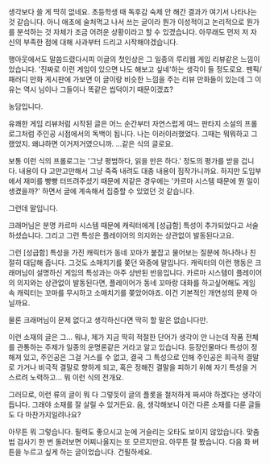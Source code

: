 생각보다 쓸 게 딱히 없네요. 초등학생 때 독후감 숙제 안 해간 결과가 여기서 나타나는 것 같습니다. 아니 애초에 술처먹고 나서 쓰는 글이라 뭔가 이성적이고 논리적으로 뭔가를 분석하는 것 자체가 조금 어려운 상황이라고 할 수 있겠습니다. 아무래도 먼저 저 자신의 부족한 점에 대해 사과부터 드리고 시작해야겠습니다.

행아웃에서도 말씀드렸다시피 이글의 첫인상은 그 일종의 루리웹 게임 리뷰같은 느낌이었습니다. '진짜로 이런 게임이 있으면 나도 해보고 싶네'하는 생각이 들 정도로요. 팬픽/패러디 만화 게시판에 가보면 이 글이랑 비슷한 느낌을 주는 리뷰 만화들이 있는데 그 이유는 역시 님이나 그들이나 똑같은 씹덕이기 때문이겠죠?

농담입니다.

유쾌한 게임 리뷰처럼 시작된 글은 어느 순간부터 자연스럽게 여느 판타지 소설의 프롤로그처럼 주인공 시점에서의 독백이 됩니다. 나는 이러이러했었다. 그때는 뭐뭐하고 그랬었지. 왜냐하면 이거저거였으니까. ...같은 식의 글로요.

보통 이런 식의 프롤로그는 '그냥 평범하다, 읽을 만은 하다.' 정도의 평가를 받을 겁니다. 내용이 다 고만고만해서 그냥 죽죽 내려도 대충 내용이 짐작가니까요. 하지만 도입부에서 재미를 빵빵 터뜨려주셨기 때문에 저같은 경우에는 '카르마 시스템 때문에 뭔 일이 생겼을까?' 하면서 글에 계속해서 집중할 수 있었던 것 같습니다.

그런데 말입니다.

크래머님은 분명 카르마 시스템 때문에 캐릭터에게 [성급함] 특성이 추가되었다고 서술 하셨습니다. 그리고 그런 특성은 플레이어의 의지와는 상관없이 발동된다고요.

그런 [성급함] 특성을 가진 캐릭터가 동네 꼬마가 붙잡고 물어보는 질문에 하나하나 친절히 대답해 줍니다. 그것도 소매치기를 쫒던 와중에 말입니다. 캐릭터의 이런 행동은 크래머님이 설명하신 게임의 특성과는 아주 상반된 반응입니다. 카르마 시스템이 플레이어의 의지와는 상관없이 발동된다면, 플레이어가 동네 꼬마랑 대화를 하고싶어해도 게임 속 캐릭터는 꼬마를 무시하고 소매치기를 쫒았어야죠. 이건 기본적인 개연성의 문제 아닐까요.

물론 크래머님이 문제 없다고 생각하신다면 딱히 할 말은 없습니다만.

이런 소재의 글은 그... 뭐냐, 제가 지금 딱히 적절한 단어가 생각이 안 나는데 작품 전체를 관통하는 주제가 일종의 운명론같은 거라고 알고 있습니다. 등장인물마다 특성이 정해져 있고, 주인공은 그걸 거스를 수 없고, 결국 그 특성으로 인해 주인공은 희극적 결말로 가거나 비극적 결말로 향하게 되고, 혹은 정해진 결말을 피하기 위해 자기 특성을 거스르려 노력하고... 뭐 이런 식의 전개요.

그러므로, 이런 류의 글이 뭐 다 그렇듯이 글의 플롯을 철저하게 짜셔야 하겠다는 생각이 듭니다. 그래야 소재를 잘 살릴 수 있거든요. 음, 생각해보니 이건 다른 소재를 다룬 글들도 다 마찬가지일려나요?

아무튼 뭐 그렇습니다. 필력도 좋으시고 눈에 거슬리는 오타도 보이지 않았습니다. 맞춤법 검사기 한 번 돌려보면 어찌나올지는 또 모르지만요. 아무튼 잘 봤습니다. 다음 화 버튼을 누르고 싶게 하는 글이었습니다. 건필하세요.
